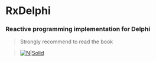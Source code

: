 # RxDelphi
### Reactive programming implementation for Delphi 

> Strongly recommend to read the book

> [![N|Solid](https://covers.oreillystatic.com/images/0636920042228/cat.gif)](http://shop.oreilly.com/product/0636920042228.do)
